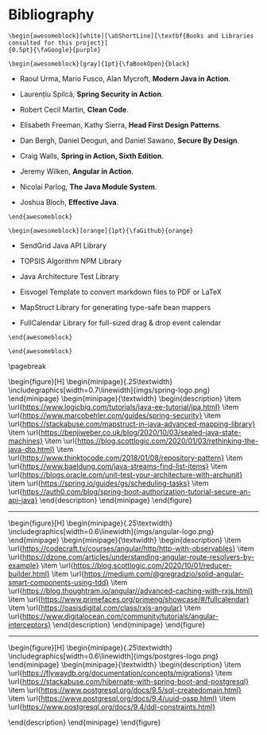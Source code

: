 Bibliography
=============

```{=latex}
\begin{awesomeblock}[white][\abShortLine][\textbf{Books and Libraries consulted for this project}] 
{0.5pt}{\faGoogle}{purple}
```

```{=latex}
\begin{awesomeblock}[gray]{1pt}{\faBookOpen}{black}  
```

   - Raoul Urma, Mario Fusco, Alan Mycroft, **Modern Java in Action**.

   - Laurențiu Spilcă, **Spring Security in Action**.

   - Robert Cecil Martin, **Clean Code**.
        
   - Elisabeth Freeman, Kathy Sierra, **Head First Design Patterns**.

   - Dan Bergh, Daniel Deogun, and Daniel Sawano, **Secure By Design**.

   - Craig Walls, **Spring in Action, Sixth Edition**.
   
   - Jeremy Wilken, **Angular in Action**.
   
   - Nicolai Parlog, **The Java Module System**.

   - Joshua Bloch, **Effective Java**.

```{=latex}
\end{awesomeblock}
```


```{=latex}
\begin{awesomeblock}[orange]{1pt}{\faGithub}{orange}   
```

   - SendGrid Java API Library

   - TOPSIS Algorithm NPM Library

   - Java Architecture Test Library 

   - Eisvogel Template to convert markdown files to PDF or LaTeX

   - MapStruct Library for generating type-safe bean mappers

   - FullCalendar Library for full-sized drag & drop event calendar

```{=latex}
\end{awesomeblock}
```

```{=latex}
\end{awesomeblock}
```

\pagebreak

\begin{figure}[H]
\begin{minipage}{.25\textwidth}
\includegraphics[width=0.7\linewidth]{imgs/spring-logo.png}
\end{minipage}
\begin{minipage}{\textwidth}
\begin{description}
\item \url{https://www.logicbig.com/tutorials/java-ee-tutorial/jpa.html}
\item \url{https://www.marcobehler.com/guides/spring-security}
\item \url{https://stackabuse.com/mapstruct-in-java-advanced-mapping-library}
\item \url{https://benjiweber.co.uk/blog/2020/10/03/sealed-java-state-machines}
\item \url{https://blog.scottlogic.com/2020/01/03/rethinking-the-java-dto.html}
\item \url{https://www.thinktocode.com/2018/01/08/repository-pattern}
\item \url{https://www.baeldung.com/java-streams-find-list-items}
\item \url{https://blogs.oracle.com/unit-test-your-architecture-with-archunit}
\item \url{https://spring.io/guides/gs/scheduling-tasks}
\item \url{https://auth0.com/blog/spring-boot-authorization-tutorial-secure-an-api-java}
\end{description}
\end{minipage}
\end{figure}

---

\begin{figure}[H]
\begin{minipage}{.25\textwidth}
\includegraphics[width=0.6\linewidth]{imgs/angular-logo.png}
\end{minipage}
\begin{minipage}{\textwidth}
\begin{description}
\item \url{https://codecraft.tv/courses/angular/http/http-with-observables}
\item \url{https://dzone.com/articles/understanding-angular-route-resolvers-by-example}
\item \url{https://blog.scottlogic.com/2020/10/01/reducer-builder.html}
\item \url{https://medium.com/@gregradzio/solid-angular-smart-components-using-tdd}
\item \url{https://blog.thoughtram.io/angular//advanced-caching-with-rxjs.html}
\item \url{https://www.primefaces.org/primeng/showcase/#/fullcalendar}
\item \url{https://oasisdigital.com/class/rxjs-angular}
\item \url{https://www.digitalocean.com/community/tutorials/angular-interceptors}
\end{description}
\end{minipage}
\end{figure}

---

\begin{figure}[H]
\begin{minipage}{.25\textwidth}
\includegraphics[width=0.6\linewidth]{imgs/postgres-logo.png}
\end{minipage}
\begin{minipage}{\textwidth}
\begin{description}
\item \url{https://flywaydb.org/documentation/concepts/migrations}
\item \url{https://stackabuse.com/hibernate-with-spring-boot-and-postgresql}
\item \url{https://www.postgresql.org/docs/9.5/sql-createdomain.html}
\item \url{https://www.postgresql.org/docs/9.4/uuid-ossp.html}
\item \url{https://www.postgresql.org/docs/9.4/ddl-constraints.html}

\end{description}
\end{minipage}
\end{figure}
